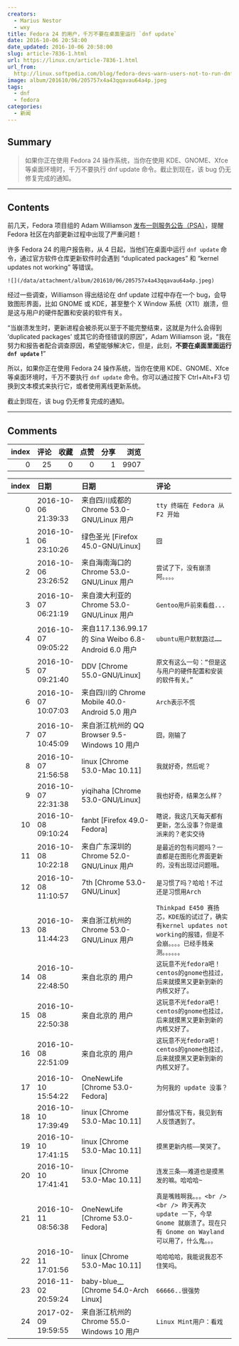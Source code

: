 ```yaml
---
creators:
  - Marius Nestor
  - wxy
title: Fedora 24 的用户，千万不要在桌面里运行 `dnf update`
date: 2016-10-06 20:58:00
date_updated: 2016-10-06 20:58:00
slug: article-7836-1.html
url: https://linux.cn/article-7836-1.html
url_from: 
  http://linux.softpedia.com/blog/fedora-devs-warn-users-not-to-run-dnf-update-inside-a-desktop-on-fedora-24-508958.shtml
image: album/201610/06/205757x4a43qqavau64a4p.jpeg
tags:
  - dnf
  - fedora
categories:
  - 新闻
---
```


## Summary

> 如果你正在使用 Fedora 24 操作系统，当你在使用 KDE、GNOME、Xfce 等桌面环境时，千万不要执行 dnf update 命令。截止到现在，该 bug 仍无修复完成的通知。

***

<!-- more -->

## Contents

前几天，Fedora 项目组的 Adam Williamson [发布一则服务公告（PSA）](https://lists.fedoraproject.org/archives/list/devel@lists.fedoraproject.org/thread/7ULAG243UNGTOSL6URGNG23GC4B6X5GB/)，提醒 Fedora 社区在内部更新过程中出现了严重问题！

许多 Fedora 24 的用户报告称，从 4 日起，当他们在桌面中运行 `dnf update` 命令，通过官方软件仓库更新软件时会遇到 “duplicated packages” 和 “kernel updates not working” 等错误。

`![](/data/attachment/album/201610/06/205757x4a43qqavau64a4p.jpeg)`

经过一些调查，Williamson 得出结论在 dnf update 过程中存在一个 bug，会导致图形界面，比如 GNOME 或 KDE，甚至整个 X Window 系统（X11）崩溃，但是这与用户的硬件配置和安装的软件有关。

“当崩溃发生时，更新进程会被杀死以至于不能完整结束，这就是为什么会得到 ‘duplicated packages’ 或其它的奇怪错误的原因”，Adam Williamson 说，“我在努力和报告者配合调查原因，希望能够解决它，但是，此刻，**不要在桌面里面运行 `dnf update` !**”

所以，如果你正在使用 Fedora 24 操作系统，当你在使用 KDE、GNOME、Xfce 等桌面环境时，千万不要执行 `dnf update` 命令。你可以通过按下 Ctrl+Alt+F3 切换到文本模式来执行它，或者使用离线更新系统。

截止到现在，该 bug 仍无修复完成的通知。

***

## Comments


|   index |   评论 |   收藏 |   点赞 |   分享 |   浏览 |
|--------:|-------:|-------:|-------:|-------:|-------:|
|       0 |     25 |      0 |      0 |      1 |   9907 |

|   index | 日期                | 日期                                                | 评论                                                                                                                          |
|--------:|:--------------------|:----------------------------------------------------|:------------------------------------------------------------------------------------------------------------------------------|
|       0 | 2016-10-06 21:39:33 | 来自四川成都的 Chrome 53.0-GNU/Linux 用户           | `tty 终端在 Fedora 从F2 开始`                                                                                                 |
|       1 | 2016-10-06 23:10:26 | 绿色圣光 [Firefox 45.0-GNU/Linux]                   | `囧`                                                                                                                          |
|       2 | 2016-10-06 23:26:52 | 来自海南海口的 Chrome 53.0-GNU/Linux 用户           | `尝试了下，没有崩溃阿。。。。`                                                                                                |
|       3 | 2016-10-07 06:21:19 | 来自澳大利亚的 Chrome 53.0-GNU/Linux 用户           | `Gentoo用戶前來看戲...`                                                                                                       |
|       4 | 2016-10-07 09:05:22 | 来自117.136.99.17的 Sina Weibo 6.8-Android 6.0 用户 | `ubuntu用户默默路过……`                                                                                                        |
|       5 | 2016-10-07 09:21:40 | DDV [Chrome 55.0-GNU/Linux]                         | `原文有这么一句：“但是这与用户的硬件配置和安装的软件有关。”`                                                                  |
|       6 | 2016-10-07 10:07:03 | 来自四川的 Chrome Mobile 40.0-Android 5.0 用户      | `Arch表示不慌`                                                                                                                |
|       7 | 2016-10-07 10:45:09 | 来自浙江杭州的 QQ Browser 9.5-Windows 10 用户       | `囧，刚输了`                                                                                                                  |
|       8 | 2016-10-07 21:56:58 | linux [Chrome 53.0-Mac 10.11]                       | `我就好奇，然后呢？`                                                                                                          |
|       9 | 2016-10-07 22:31:38 | yiqihaha [Chrome 53.0-GNU/Linux]                    | `我也好奇，结果怎么样？`                                                                                                      |
|      10 | 2016-10-08 09:10:24 | fanbt [Firefox 49.0-Fedora]                         | `瞎说，我这几天每天都有更新，怎么没事？你是谁派来的？老实交待`                                                                |
|      11 | 2016-10-08 10:22:18 | 来自广东深圳的 Chrome 52.0-GNU/Linux 用户           | `是最近的包有问题吗？一直都是在图形化界面更新的，没有出现过问题哦。`                                                          |
|      12 | 2016-10-08 11:10:57 | 7th [Chrome 53.0-GNU/Linux]                         | `是习惯了吗？哈哈！不过还是习惯用Arch`                                                                                        |
|      13 | 2016-10-08 11:44:23 | 来自浙江杭州的 Chrome 53.0-GNU/Linux 用户           | `Thinkpad E450 赛扬芯，KDE版的试过了，确实有kernel updates not working的报错，但是不会崩。。。。已经手贱亲测。。。。。。`     |
|      14 | 2016-10-08 22:48:50 | 来自北京的 用户                                     | `这玩意不光fedora吧！centos的gnome也挂过，后来就摸黑又更新到新的内核又好了。`                                                 |
|      15 | 2016-10-08 22:50:38 | 来自北京的 用户                                     | `这玩意不光fedora吧！centos的gnome也挂过，后来就摸黑又更新到新的内核又好了。`                                                 |
|      16 | 2016-10-08 22:51:09 | 来自北京的 用户                                     | `这玩意不光fedora吧！centos的gnome也挂过，后来就摸黑又更新到新的内核又好了。`                                                 |
|      17 | 2016-10-10 15:54:22 | OneNewLife [Chrome 53.0-Fedora]                     | `为何我的 update 没事？`                                                                                                      |
|      18 | 2016-10-10 17:39:49 | linux [Chrome 53.0-Mac 10.11]                       | `部分情况下有，我见到有人反馈遇到了。`                                                                                        |
|      19 | 2016-10-10 17:41:15 | linux [Chrome 53.0-Mac 10.11]                       | `摸黑更新内核——笑哭了。`                                                                                                      |
|      20 | 2016-10-10 17:41:41 | linux [Chrome 53.0-Mac 10.11]                       | `连发三条——难道也是摸黑发的嘛。哈哈哈~`                                                                                       |
|      21 | 2016-10-11 08:56:38 | OneNewLife [Chrome 53.0-Fedora]                     | `真是嘴贱啊我。。。<br /> <br /> 昨天再次 update 一下，今早 Gnome 就崩溃了。现在只有 Gnome on Wayland 可以用了，什么鬼。。。` |
|      22 | 2016-10-11 17:01:56 | linux [Chrome 53.0-Mac 10.11]                       | `哈哈哈哈，我能说我忍不住笑吗。`                                                                                              |
|      23 | 2016-11-02 20:59:24 | baby-blue__ [Chrome 54.0-Arch Linux]                | `66666..很强势`                                                                                                               |
|      24 | 2017-02-09 19:59:55 | 来自浙江杭州的 Chrome 55.0-Windows 10 用户          | `Linux Mint用户：看戏`                                                                                                        |
